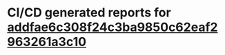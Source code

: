 # CI/CD generated reports for [addfae6c308f24c3ba9850c62eaf2963261a3c10](https://github.com/hydephp/develop/commit/addfae6c308f24c3ba9850c62eaf2963261a3c10)
